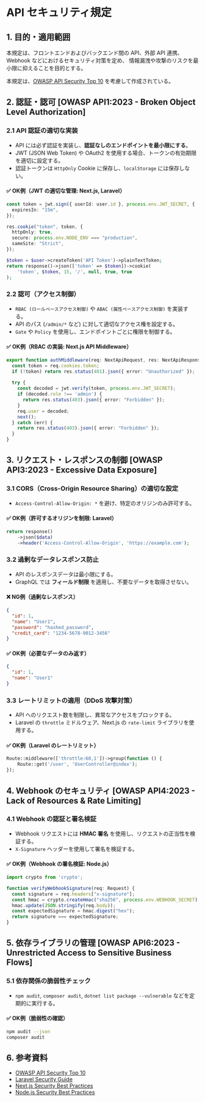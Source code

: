# API セキュリティ規定

## 1. 目的・適用範囲

本規定は、フロントエンドおよびバックエンド間の API、外部 API 連携、Webhook などにおけるセキュリティ対策を定め、
情報漏洩や攻撃のリスクを最小限に抑えることを目的とする。

本規定は、[OWASP API Security Top 10](https://owasp.org/API-Security/) を考慮して作成されている。

## 2. 認証・認可 [OWASP API1:2023 - Broken Object Level Authorization]

### **2.1 API 認証の適切な実装**

- API には必ず認証を実装し、**認証なしのエンドポイントを最小限にする**。
- JWT (JSON Web Token) や OAuth2 を使用する場合、トークンの有効期限を適切に設定する。
- 認証トークンは `HttpOnly` Cookie に保存し、`localStorage` には保存しない。

#### **✅ OK例（JWT の適切な管理: Next.js, Laravel）**

```typescript
const token = jwt.sign({ userId: user.id }, process.env.JWT_SECRET, {
  expiresIn: "15m",
});

res.cookie("token", token, {
  httpOnly: true,
  secure: process.env.NODE_ENV === "production",
  sameSite: "Strict",
});
```

```php
$token = $user->createToken('API Token')->plainTextToken;
return response()->json(['token' => $token])->cookie(
    'token', $token, 15, '/', null, true, true
);
```

### **2.2 認可（アクセス制御）**

- `RBAC (ロールベースアクセス制御)` や `ABAC (属性ベースアクセス制御)` を実装する。
- API のパス (`/admin/*` など) に対して適切なアクセス権を設定する。
- `Gate` や `Policy` を使用し、エンドポイントごとに権限を制御する。

#### **✅ OK例（RBAC の実装: Next.js API Middleware）**

```typescript
export function authMiddleware(req: NextApiRequest, res: NextApiResponse, next: Function) {
  const token = req.cookies.token;
  if (!token) return res.status(401).json({ error: "Unauthorized" });
  
  try {
    const decoded = jwt.verify(token, process.env.JWT_SECRET);
    if (decoded.role !== 'admin') {
      return res.status(403).json({ error: "Forbidden" });
    }
    req.user = decoded;
    next();
  } catch (err) {
    return res.status(403).json({ error: "Forbidden" });
  }
}
```

## 3. リクエスト・レスポンスの制御 [OWASP API3:2023 - Excessive Data Exposure]

### **3.1 CORS（Cross-Origin Resource Sharing）の適切な設定**

- `Access-Control-Allow-Origin: *` を避け、特定のオリジンのみ許可する。

#### **✅ OK例（許可するオリジンを制限: Laravel）**

```php
return response()
    ->json($data)
    ->header('Access-Control-Allow-Origin', 'https://example.com');
```

### **3.2 過剰なデータレスポンス防止**

- API のレスポンスデータは最小限にする。
- GraphQL では **フィールド制限** を適用し、不要なデータを取得させない。

#### **❌ NG例（過剰なレスポンス）**

```json
{
  "id": 1,
  "name": "User1",
  "password": "hashed_password",
  "credit_card": "1234-5678-9012-3456"
}
```

#### **✅ OK例（必要なデータのみ返す）**

```json
{
  "id": 1,
  "name": "User1"
}
```

### **3.3 レートリミットの適用（DDoS 攻撃対策）**

- API へのリクエスト数を制限し、異常なアクセスをブロックする。
- Laravel の `throttle` ミドルウェア、Next.js の `rate-limit` ライブラリを使用する。

#### **✅ OK例（Laravel のレートリミット）**

```php
Route::middleware(['throttle:60,1'])->group(function () {
    Route::get('/user', 'UserController@index');
});
```

## 4. Webhook のセキュリティ [OWASP API4:2023 - Lack of Resources & Rate Limiting]

### **4.1 Webhook の認証と署名検証**

- Webhook リクエストには **HMAC 署名** を使用し、リクエストの正当性を検証する。
- `X-Signature` ヘッダーを使用して署名を検証する。

#### **✅ OK例（Webhook の署名検証: Node.js）**

```typescript
import crypto from 'crypto';

function verifyWebhookSignature(req: Request) {
  const signature = req.headers["x-signature"];
  const hmac = crypto.createHmac("sha256", process.env.WEBHOOK_SECRET);
  hmac.update(JSON.stringify(req.body));
  const expectedSignature = hmac.digest("hex");
  return signature === expectedSignature;
}
```

## 5. 依存ライブラリの管理 [OWASP API6:2023 - Unrestricted Access to Sensitive Business Flows]

### **5.1 依存関係の脆弱性チェック**

- `npm audit`, `composer audit`, `dotnet list package --vulnerable` などを定期的に実行する。

#### **✅ OK例（脆弱性の確認）**

```sh
npm audit --json
composer audit
```

## 6. 参考資料

- [OWASP API Security Top 10](https://owasp.org/API-Security/)
- [Laravel Security Guide](https://laravel.com/docs/security)
- [Next.js Security Best Practices](https://nextjs.org/docs/security)
- [Node.js Security Best Practices](https://nodejs.org/en/docs/guides/security/)
